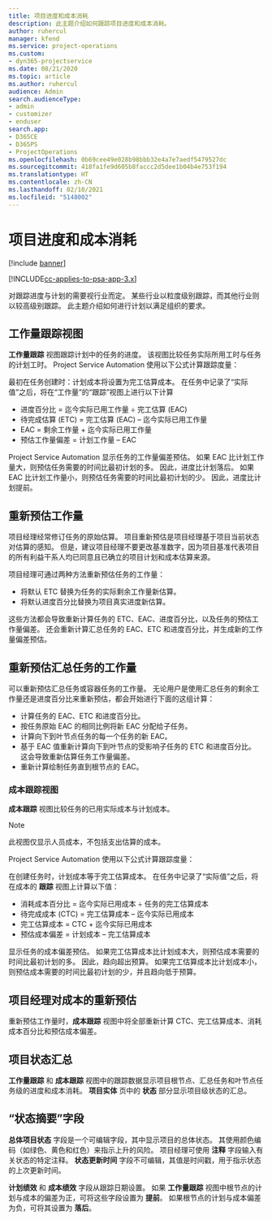 ```yaml
---
title: 项目进度和成本消耗
description: 此主题介绍如何跟踪项目进度和成本消耗。
author: ruhercul
manager: kfend
ms.service: project-operations
ms.custom:
- dyn365-projectservice
ms.date: 08/21/2020
ms.topic: article
ms.author: ruhercul
audience: Admin
search.audienceType:
- admin
- customizer
- enduser
search.app:
- D365CE
- D365PS
- ProjectOperations
ms.openlocfilehash: 0b69cee49e028b98bbb32e4a7e7aedf5479527dc
ms.sourcegitcommit: 418fa1fe9d605b8faccc2d5dee1b04b4e753f194
ms.translationtype: HT
ms.contentlocale: zh-CN
ms.lasthandoff: 02/10/2021
ms.locfileid: "5148002"
---
```

# <a name="project-progress-and-cost-consumption"></a>项目进度和成本消耗

[!include [banner](../includes/psa-now-project-operations.md)]

[!INCLUDE[cc-applies-to-psa-app-3.x](../includes/cc-applies-to-psa-app-3x.md)]

对跟踪进度与计划的需要视行业而定。 某些行业以粒度级别跟踪，而其他行业则以较高级别跟踪。 此主题介绍如何进行计划以满足组织的要求。

## <a name="effort-tracking-view"></a>工作量跟踪视图

**工作量跟踪** 视图跟踪计划中的任务的进度。 该视图比较任务实际所用工时与任务的计划工时。 Project Service Automation 使用以下公式计算跟踪度量：

最初在任务创建时：计划成本将设置为完工估算成本。 在任务中记录了“实际值”之后，将在“工作量”的“跟踪”视图上进行以下计算

- 进度百分比 = 迄今实际已用工作量 ÷ 完工估算 (EAC) 
- 待完成估算 (ETC) = 完工估算 (EAC) – 迄今实际已用工作量 
- EAC = 剩余工作量 + 迄今实际已用工作量 
- 预估工作量偏差 = 计划工作量 – EAC

Project Service Automation 显示任务的工作量偏差预估。 如果 EAC 比计划工作量大，则预估任务需要的时间比最初计划的多。 因此，进度比计划落后。 如果 EAC 比计划工作量小，则预估任务需要的时间比最初计划的少。 因此，进度比计划提前。

## <a name="reprojecting-effort"></a>重新预估工作量

项目经理经常修订任务的原始估算。 项目重新预估是项目经理基于项目当前状态对估算的感知。 但是，建议项目经理不要更改基准数字，因为项目基准代表项目的所有利益干系人均已同意且已确立的项目计划和成本估算来源。

项目经理可通过两种方法重新预估任务的工作量：

- 将默认 ETC 替换为任务的实际剩余工作量新估算。 
- 将默认进度百分比替换为项目真实进度新估算。

这些方法都会导致重新计算任务的 ETC、EAC、进度百分比，以及任务的预估工作量偏差。 还会重新计算汇总任务的 EAC、ETC 和进度百分比，并生成新的工作量偏差预估。

## <a name="reprojection-of-effort-on-summary-tasks"></a>重新预估汇总任务的工作量

可以重新预估汇总任务或容器任务的工作量。 无论用户是使用汇总任务的剩余工作量还是进度百分比来重新预估，都会开始进行下面的这组计算：

- 计算任务的 EAC、ETC 和进度百分比。
- 按任务原始 EAC 的相同比例将新 EAC 分配给子任务。
- 计算向下到叶节点任务的每一个任务的新 EAC。 
- 基于 EAC 值重新计算向下到叶节点的受影响子任务的 ETC 和进度百分比。 这会导致重新估算任务工作量偏差。 
- 重新计算绘制任务直到根节点的 EAC。

### <a name="cost-tracking-view"></a>成本跟踪视图 

**成本跟踪** 视图比较任务的已用实际成本与计划成本。 

> [!NOTE]
> 此视图仅显示人员成本，不包括支出估算的成本。 

Project Service Automation 使用以下公式计算跟踪度量：

在创建任务时，计划成本等于完工估算成本。 在任务中记录了“实际值”之后，将在成本的 **跟踪** 视图上计算以下值：

 - 消耗成本百分比 = 迄今实际已用成本 ÷ 任务的完工估算成本
 - 待完成成本 (CTC) = 完工估算成本 – 迄今实际已用成本
 - 完工估算成本 = CTC + 迄今实际已用成本
 - 预估成本偏差 = 计划成本 – 完工估算成本

显示任务的成本偏差预估。 如果完工估算成本比计划成本大，则预估成本需要的时间比最初计划的多。 因此，趋向超出预算。 如果完工估算成本比计划成本小，则预估成本需要的时间比最初计划的少，并且趋向低于预算。

## <a name="project-managers-reprojection-of-cost"></a>项目经理对成本的重新预估

重新预估工作量时，**成本跟踪** 视图中将全部重新计算 CTC、完工估算成本、消耗成本百分比和预估成本偏差。

## <a name="project-status-summary"></a>项目状态汇总

**工作量跟踪** 和 **成本跟踪** 视图中的跟踪数据显示项目根节点、汇总任务和叶节点任务级的进度和成本消耗。 **项目实体** 页中的 **状态** 部分显示项目级状态的汇总。

## <a name="status-summary-fields"></a>“状态摘要”字段

**总体项目状态** 字段是一个可编辑字段，其中显示项目的总体状态。 其使用颜色编码（如绿色、黄色和红色）来指示上升的风险。 项目经理可使用 **注释** 字段输入有关状态的特定注释。 **状态更新时间** 字段不可编辑，其值是时间戳，用于指示状态的上次更新时间。

**计划绩效** 和 **成本绩效** 字段从跟踪日期设置。 如果 **工作量跟踪** 视图中根节点的计划与成本的偏差为正，可将这些字段设置为 **提前**。 如果根节点的计划与成本偏差为负，可将其设置为 **落后**。
